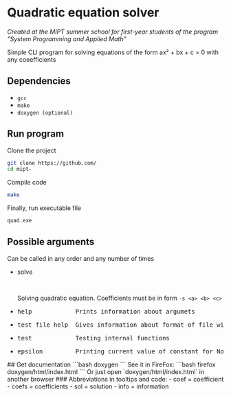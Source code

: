 # Quadratic equation solver
*Created at the MIPT summer school for first-year students of the program "System Programming and Applied Math"*

Simple CLI program for solving equations of the form ax² + bx + c = 0 with any coeefficients

## Dependencies

- `gcc`
- `make`
- `doxygen (optional)`

## Run program

Clone the project

```bash
git clone https://github.com/
cd mipt-
```

Compile code

```bash
make
```

Finally, run executable file

```bash
quad.exe
```

## Possible arguments

Can be called in any order and any number of times

- solve<pre>           </pre>Solving quadratic equation. Coefficients must be in form `-s <a> <b> <c>` 
- <pre>help  	       Prints information about argumets</pre>
- <pre>test_file_help  Gives information about format of file with tests</pre>
- <pre>test            Testing internal functions</pre>
- <pre>epsilon         Printing current value of constant for NonZero()</pre>
<!-- cat               Prints poltorashka --!>

## Get documentation

```bash
doxygen
```

See it in FireFox:

```bash
firefox doxygen/html/index.html
```

Or just open `doxygen/html/index.html` in another browser


### Abbreviations in tooltips and code:
- coef  = coefficient
- coefs = coefficients
- sol   = solution
- info  = information


 